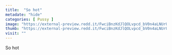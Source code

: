 ```yaml
---
title:  "So hot"
metadate: "hide"
categories: [ Pussy ]
image: "https://external-preview.redd.it/FwciBnzKdJlQOLvpcd_bV0n4aLNUrUjgfNLtycCsIe4.jpg?auto=webp&s=73358556a31fb46b836c3fc2e9f557a61c899dde"
thumb: "https://external-preview.redd.it/FwciBnzKdJlQOLvpcd_bV0n4aLNUrUjgfNLtycCsIe4.jpg?width=640&crop=smart&auto=webp&s=c94060a752451dbbf63c3a4a8d5a740daf788bdc"
visit: ""
---
```

So hot
